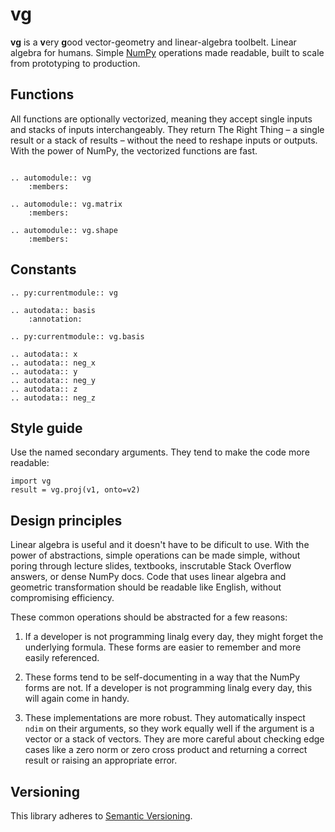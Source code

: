 vg
==

**vg** is a **v**ery **g**ood vector-geometry and linear-algebra toolbelt.
Linear algebra for humans. Simple [NumPy][] operations made readable, built
to scale from prototyping to production.

[numpy]: https://www.numpy.org/


Functions
---------

All functions are optionally vectorized, meaning they accept single inputs and
stacks of inputs interchangeably. They return The Right Thing &ndash; a single
result or a stack of results &ndash; without the need to reshape inputs or
outputs. With the power of NumPy, the vectorized functions are fast.

```eval_rst

.. automodule:: vg
    :members:

.. automodule:: vg.matrix
    :members:

.. automodule:: vg.shape
    :members:

```


Constants
---------

```eval_rst
.. py:currentmodule:: vg

.. autodata:: basis
    :annotation:

.. py:currentmodule:: vg.basis

.. autodata:: x
.. autodata:: neg_x
.. autodata:: y
.. autodata:: neg_y
.. autodata:: z
.. autodata:: neg_z

```


Style guide
-----------

Use the named secondary arguments. They tend to make the code more readable:

    import vg
    result = vg.proj(v1, onto=v2)


Design principles
-----------------

Linear algebra is useful and it doesn't have to be dificult to use. With the
power of abstractions, simple operations can be made simple, without poring
through lecture slides, textbooks, inscrutable Stack Overflow answers, or
dense NumPy docs. Code that uses linear algebra and geometric transformation
should be readable like English, without compromising efficiency.

These common operations should be abstracted for a few reasons:

1. If a developer is not programming linalg every day, they might forget the
   underlying formula. These forms are easier to remember and more easily
   referenced.

2. These forms tend to be self-documenting in a way that the NumPy forms are
   not. If a developer is not programming linalg every day, this will again
   come in handy.

3. These implementations are more robust. They automatically inspect `ndim`
   on their arguments, so they work equally well if the argument is a vector
   or a stack of vectors. They are more careful about checking edge cases
   like a zero norm or zero cross product and returning a correct result
   or raising an appropriate error.


Versioning
----------

This library adheres to [Semantic Versioning][semver].

[semver]: https://semver.org/
